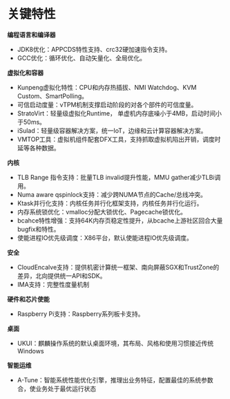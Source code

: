 # 关键特性<a name="ZH-CN_TOPIC_0228254580"></a>

**编程语言和编译器**
-   JDK8优化：APPCDS特性支持、crc32硬加速指令支持。
-   GCC优化：循环优化、自动矢量化、全局优化。

**虚拟化和容器**
-   Kunpeng虚拟化特性：CPU和内存热插拔、NMI Watchdog、KVM Custom、SmartPolling。
-   可信启动度量：vTPM机制支撑启动阶段的对各个部件的可信度量。
-   StratoVirt：轻量级虚拟化Runtime， 单虚机内存底噪小于4MB，启动时间小于50ms。
-   iSulad：轻量级容器解决方案，统一IoT，边缘和云计算容器解决方案。
-   VMTOP工具：虚拟机组件配套DFX工具，支持抓取虚拟机陷出开销，调度时延等各种数据。

**内核**
-   TLB Range 指令支持：批量TLB invalid提升性能，MMU gather减少TLBi调用。
-   Numa aware qspinlock支持：减少跨NUMA节点的Cache/总线冲突。
-   Ktask并行化支持：内核任务并行化框架支持，内核任务并行化运行。
-   内存系统锁优化：vmalloc分配大锁优化、Pagecache锁优化。
-   bcahce特性增强：支持64K内存页稳定性提升，从bcache上游社区回合大量bugfix和特性。
-   使能进程IO优先级调度：X86平台，默认使能进程IO优先级调度。

**安全**
-   CloudEncalve支持：提供机密计算统一框架、南向屏蔽SGX和TrustZone的差异，北向提供统一API和SDK。
-   IMA支持：完整性度量机制

**硬件和芯片使能**
-   Raspberry Pi支持：Raspberry系列板卡支持。

**桌面**
-   UKUI：麒麟操作系统的默认桌面环境，其布局、风格和使用习惯接近传统Windows

**智能运维**
-   A-Tune：智能系统性能优化引擎，推理出业务特征，配置最佳的系统参数合，使业务处于最优运行状态

